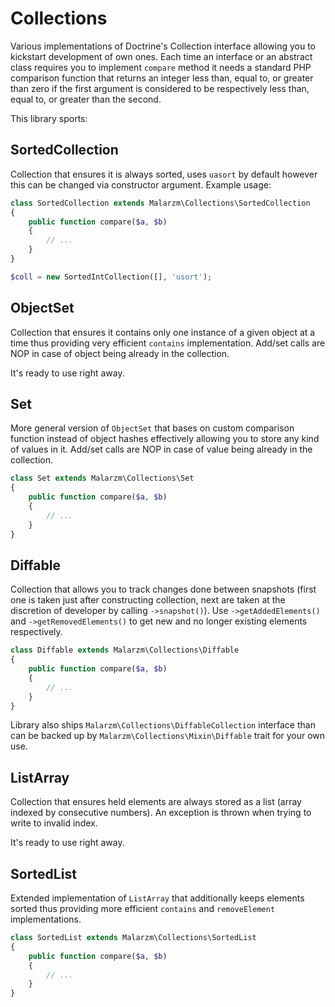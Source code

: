 # Collections

Various implementations of Doctrine's Collection interface allowing you to kickstart development of own ones. Each time
an interface or an abstract class requires you to implement `compare` method it needs a standard PHP comparison function
that returns an integer less than, equal to, or greater than zero if the first argument is considered to be respectively
less than, equal to, or greater than the second.

This library sports:

## SortedCollection

Collection that ensures it is always sorted, uses `uasort` by default however this can be changed via constructor
argument. Example usage:

```php
class SortedCollection extends Malarzm\Collections\SortedCollection
{
    public function compare($a, $b)
    {
        // ...
    }
}

$coll = new SortedIntCollection([], 'usort');
```

## ObjectSet

Collection that ensures it contains only one instance of a given object at a time thus providing very efficient
`contains` implementation. Add/set calls are NOP in case of object being already in the collection.

It's ready to use right away.

## Set

More general version of `ObjectSet` that bases on custom comparison function instead of object hashes effectively
allowing you to store any kind of values in it. Add/set calls are NOP in case of value being already in the collection.

```php
class Set extends Malarzm\Collections\Set
{
    public function compare($a, $b)
    {
        // ...
    }
}
```

## Diffable

Collection that allows you to track changes done between snapshots (first one is taken just after constructing
collection, next are taken at the discretion of developer by calling `->snapshot()`). Use `->getAddedElements()` and
`->getRemovedElements()` to get new and no longer existing elements respectively.

```php
class Diffable extends Malarzm\Collections\Diffable
{
    public function compare($a, $b)
    {
        // ...
    }
}
```

Library also ships `Malarzm\Collections\DiffableCollection` interface than can be backed up by
`Malarzm\Collections\Mixin\Diffable` trait for your own use.

## ListArray

Collection that ensures held elements are always stored as a list (array indexed by consecutive numbers). An exception
is thrown when trying to write to invalid index.

It's ready to use right away.

## SortedList

Extended implementation of `ListArray` that additionally keeps elements sorted thus providing more efficient `contains`
and `removeElement` implementations.

```php
class SortedList extends Malarzm\Collections\SortedList
{
    public function compare($a, $b)
    {
        // ...
    }
}
```
